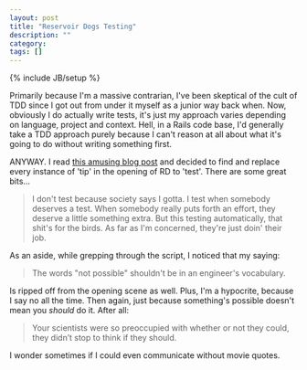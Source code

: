 ```yaml
---
layout: post
title: "Reservoir Dogs Testing"
description: ""
category: 
tags: []
---
```

{% include JB/setup %}

Primarily because I'm a massive contrarian, I've been skeptical of the cult of TDD since I got out from under it myself as a junior way back when. Now, obviously I do actually write tests, it's just my approach varies depending on language, project and context. Hell, in a Rails code base, I'd generally take a TDD approach purely because I can't reason at all about what it's going to do without writing something first. 

ANYWAY. I read [this amusing blog post](http://devcycle.co.uk/TDD-Thats-Design-Done/) and decided to find and replace every instance of 'tip' in the opening of RD to 'test'. There are some great bits...

> I don't test because society says I gotta. I test when somebody deserves a test. When somebody really puts forth an effort, they deserve a little something extra. But this testing automatically, that shit's for the birds.  As far as I'm concerned, they're just doin' their job.

 

<script src="https://gist.github.com/the-frey/5cce0f631ff28ec39a7637bff36d3ab6.js"></script>

As an aside, while grepping through the script, I noticed that my saying:

> The words "not possible" shouldn't be in an engineer's vocabulary.

Is ripped off from the opening scene as well. Plus, I'm a hypocrite, because I say no all the time. Then again, just because something's possible doesn't mean you _should_ do it. After all:

> Your scientists were so preoccupied with whether or not they could, they didn’t stop to think if they should.

I wonder sometimes if I could even communicate without movie quotes.
